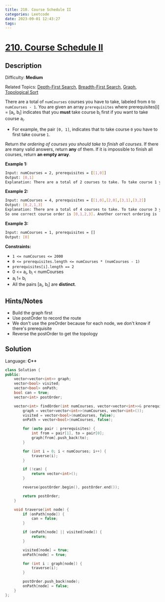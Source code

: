 ```yaml
---
title: 210. Course Schedule II
categories: Leetcode
date: 2023-09-01 12:43:27
tags:
---
```


# [210\. Course Schedule II](https://leetcode.com/problems/course-schedule-ii/)

## Description

Difficulty: **Medium**

Related Topics: [Depth-First Search](https://leetcode.com/tag/https://leetcode.com/tag/depth-first-search//), [Breadth-First Search](https://leetcode.com/tag/https://leetcode.com/tag/breadth-first-search//), [Graph](https://leetcode.com/tag/https://leetcode.com/tag/graph//), [Topological Sort](https://leetcode.com/tag/https://leetcode.com/tag/topological-sort//)

There are a total of `numCourses` courses you have to take, labeled from `0` to `numCourses - 1`. You are given an array `prerequisites` where prerequisites[i] = [a<sub>i</sub>, b<sub>i</sub>] indicates that you **must** take course b<sub>i</sub> first if you want to take course a<sub>i</sub>.

* For example, the pair `[0, 1]`, indicates that to take course `0` you have to first take course `1`.

Return _the ordering of courses you should take to finish all courses_. If there are many valid answers, return **any** of them. If it is impossible to finish all courses, return **an empty array**.

**Example 1:**

```bash
Input: numCourses = 2, prerequisites = [[1,0]]
Output: [0,1]
Explanation: There are a total of 2 courses to take. To take course 1 you should have finished course 0\. So the correct course order is [0,1].
```

**Example 2:**

```bash
Input: numCourses = 4, prerequisites = [[1,0],[2,0],[3,1],[3,2]]
Output: [0,2,1,3]
Explanation: There are a total of 4 courses to take. To take course 3 you should have finished both courses 1 and 2\. Both courses 1 and 2 should be taken after you finished course 0.
So one correct course order is [0,1,2,3]. Another correct ordering is [0,2,1,3].
```

**Example 3:**

```bash
Input: numCourses = 1, prerequisites = []
Output: [0]
```

**Constraints:**

* `1 <= numCourses <= 2000`
* `0 <= prerequisites.length <= numCourses * (numCourses - 1)`
* `prerequisites[i].length == 2`
* 0 <= a<sub>i</sub>, b<sub>i</sub> < numCourses
* a<sub>i</sub> != b<sub>i</sub>
* All the pairs [a<sub>i</sub>, b<sub>i</sub>] are **distinct**.

## Hints/Notes

* Build the graph first
* Use postOrder to record the route
* We don't use the preOrder because for each node, we don't know if there's prerequisite
* Reverse the postOrder to get the topology

## Solution

Language: **C++**

```C++
class Solution {
public:
    vector<vector<int>> graph;
    vector<bool> visited;
    vector<bool> onPath;
    bool can = true;
    vector<int> postOrder;

    vector<int> findOrder(int numCourses, vector<vector<int>>& prerequisites) {
        graph = vector<vector<int>>(numCourses, vector<int>());
        visited = vector<bool>(numCourses, false);
        onPath = vector<bool>(numCourses, false);

        for (auto pair : prerequisites) {
            int from = pair[1], to = pair[0];
            graph[from].push_back(to);
        }

        for (int i = 0; i < numCourses; i++) {
            traverse(i);
        }

        if (!can) {
            return vector<int>();
        }

        reverse(postOrder.begin(), postOrder.end());

        return postOrder;
    }

    void traverse(int node) {
        if (onPath[node]) {
            can = false;
        }

        if (onPath[node] || visited[node]) {
            return;
        }

        visited[node] = true;
        onPath[node] = true;

        for (int i : graph[node]) {
            traverse(i);
        }

        postOrder.push_back(node);
        onPath[node] = false;
    }
};
```
